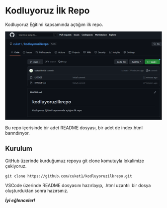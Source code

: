 # Kodluyoruz İlk Repo

Kodluyoruz Eğitimi kapsamında açtığım ilk repo. 

![](kodluyoruz-img.png)

Bu repo içerisinde bir adet README dosyası, bir adet de index.html barındırıyor. 
## Kurulum

GitHub üzerinde kurduğumuz repoyu git clone komutuyla lokalimize çekiyoruz. 

` git clone https://github.com/cuket1/kodluyoruzilkrepo.git `

VSCode üzerinde README dosyasını hazırlayıp, .html uzantılı bir dosya oluşturduktan sonra hazırsınız. 

***İyi eğlenceler!***
